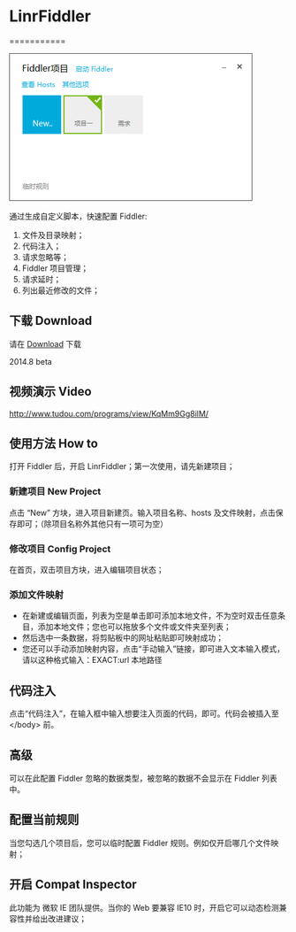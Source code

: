 # LinrFiddler
===========

<img src="https://github.com/Linrstudio/LinrFiddler/blob/master/ui.png?raw=true" />

通过生成自定义脚本，快速配置 Fiddler:

1. 文件及目录映射；
2. 代码注入；
3. 请求忽略等；
4. Fiddler 项目管理；
5. 请求延时；
6. 列出最近修改的文件；

## 下载 Download

请在 [Download](https://github.com/Linrstudio/LinrFiddler/blob/master/download/LinrFiddler-1.8.31.zip?raw=true 'Download') 下载

2014.8 beta

## 视频演示 Video

http://www.tudou.com/programs/view/KqMm9Gg8ilM/

## 使用方法 How to

打开 Fiddler 后，开启 LinrFiddler；第一次使用，请先新建项目；

### 新建项目 New Project

点击 “New” 方块，进入项目新建页。输入项目名称、hosts 及文件映射，点击保存即可；（除项目名称外其他只有一项可为空）

### 修改项目 Config Project

在首页，双击项目方块，进入编辑项目状态；

### 添加文件映射

* 在新建或编辑页面，列表为空是单击即可添加本地文件，不为空时双击任意条目，添加本地文件；您也可以拖放多个文件或文件夹至列表；
* 然后选中一条数据，将剪贴板中的网址粘贴即可映射成功；
* 您还可以手动添加映射内容，点击“手动输入”链接，即可进入文本输入模式，请以这种格式输入：EXACT:url 本地路径

## 代码注入

点击“代码注入”，在输入框中输入想要注入页面的代码，即可。代码会被插入至 &lt;/body&gt; 前。

## 高级

可以在此配置 Fiddler 忽略的数据类型，被忽略的数据不会显示在 Fiddler 列表中。

## 配置当前规则

当您勾选几个项目后，您可以临时配置 Fiddler 规则。例如仅开启哪几个文件映射；

## 开启 Compat Inspector

此功能为 微软 IE 团队提供。当你的 Web 要兼容 IE10 时，开启它可以动态检测兼容性并给出改进建议；
